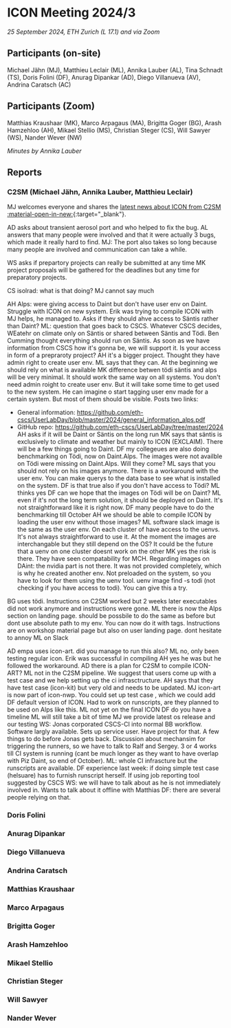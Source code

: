 # ICON Meeting 2024/3

*25 September 2024, ETH Zurich (L 17.1) and via Zoom*

## Participants (on-site)
Michael Jähn (MJ),
Matthieu Leclair (ML),
Annika Lauber (AL),
Tina Schnadt (TS),
Doris Folini (DF),
Anurag Dipankar (AD),
Diego Villanueva (AV),
Andrina Caratsch (AC)


## Participants (Zoom)
Matthias Kraushaar (MK),
Marco Arpagaus (MA),
Brigitta Goger (BG),
Arash Hamzehloo (AH),
Mikael Stellio (MS),
Christian Steger (CS),
Will Sawyer (WS),
Nander Wever (NW)



_Minutes by Annika Lauber_

## Reports

### C2SM (Michael Jähn, Annika Lauber, Matthieu Leclair)
MJ welcomes everyone and shares the [latest news about ICON from C2SM :material-open-in-new:](){:target="_blank"}.

AD asks about transient aerosol port and who helped to fix the bug.
AL answers that many people were involved and that it were actually 3 bugs, which made it really hard to find.
MJ: The port also takes so long because many people are involved and communication can take a while.

WS asks if prepartory projects can really be submitted at any time
MK project proposals will be gathered for the deadlines but any time for preparatory projects.

CS isolrad: what is that doing?
MJ cannot say much

AH Alps: were giving access to Daint but don't have user env on Daint. Struggle with ICON on new system. Erik was trying to compile ICON with MJ helps, he managed to. Asks if they should ahve access to Säntis rather than Daint?
ML: question that goes back to CSCS. Whatever CSCS decides, WEatehr on climate only on Säntis or shared between Säntis and Tödi. Ben Cumming thought everything should run on Säntis. As soon as we have information from CSCS how it's gonna be, we will support it. Is your access in form of a prepraroty project?
AH it's a bigger project. Thought they have admin right to create user env. 
ML says that they can. At the beginning we should rely on what is available
MK difference betwen tödi säntis and alps will be very minimal. It should work the same way on all systems. You don't need admin roight to create user env. But it will take some time to get used to the new system. He can imagine o start tagging user env made for a certain system. But most of them should be visible. Posts two links:
- General information: https://github.com/eth-cscs/UserLabDay/blob/master/2024/general_information_alps.pdf
- GitHub repo: https://github.com/eth-cscs/UserLabDay/tree/master/2024
AH asks if it will be Daint or Säntis on the long run
MK says that säntis is exclusively to climate and weather but mainly to ICON (EXCLAIM). There will be a few things going to Daint.
DF my collegeues are also doing benchmarking on Tödi, now on Daint.Alps. The images were not availble on Tödi were missing on Daint.Alps. Will they come?
ML says that you should not rely on his images anymore. There is a workaround with the user env. You can make querys to the data base to see what is installed on the system.
DF is that true also if you don't have access to Tödi?
ML thinks yes
DF can we hope that the images on Tödi will be on Daint?
ML even if it's not the long term solution, it should be deployed on Daint. It's not straightforward like it is right now.
DF many people have to do the benchmarking till October
AH we should be able to compile ICON by loading the user env without those images?
ML software slack image is the same as the user env. On each cluster of have access to the uenvs. It's not always straightforward to use it. At the moment the images are interchangable but they still depend on the OS? It could be the future that a uenv on one cluster doesnt work on the other
MK yes the risk is there. They have seen compatability for MCH. Regarding images on DAint: the nvidia part is not there. It was not provided completely, which is why he created another env. Not preloaded on the system, so you have to look for them using the uenv tool.
uenv image find -s todi (not checking if you have access to todi). You can give this a try.

BG uses tödi. Instructions on C2SM worked but 2 weeks later executables did not work anymore and instructions were gone.
ML there is now the Alps section on landing page. should be possbile to do the same as before but dont use absolute path to my env. You can now do it with tags. Instructions are on workshop material page but also on user landing page. dont hesitate to annoy ML on Slack

AD empa uses icon-art. did you manage to run this also?
ML no, only been testing regular icon. Erik was successful in compiling
AH yes he was but he followed the workaround.
AD there is a plan for C2SM to compile ICON-ART?
ML not in the C2SM pipeline. We suggest that users come up with a test case and we help setting up the ci infrasctructure.
AH says that they have test case (icon-kit) but very old and needs to be updated.
MJ icon-art is now part of icon-nwp. You could set up test case , which we could add
DF default version of ICON. Had to work on runscripts, are they planned to be used on Alps like this.
ML not yet on the final ICON
DF do you have a timeline
ML will still take a bit of time
MJ we provide latest os release and our testing
WS: Jonas corporated CSCS-CI into normal BB workflow. Software largly available. Sets up service user. Have project for that. A few things to do before Jonas gets back. Discussion about mechansim for triggering the runners, so we have to talk to Ralf and Sergey. 3 or 4 works till CI system is running (cant be much longer as they want to have overlap with Piz Daint, so end of October).
ML: whole CI infrascture but the runscripts are available.
DF experience last week: if doing simple test case (helsuare) has to furnish runscript herself. If using job reporting tool suggested by CSCS
WS: we will have to talk about as he is not immediately involved in. Wants to talk about it offline with Matthias 
DF: there are several people relying on that.


### Doris Folini

### Anurag Dipankar

### Diego Villanueva

### Andrina Caratsch

### Matthias Kraushaar

### Marco Arpagaus

### Brigitta Goger

### Arash Hamzehloo

### Mikael Stellio

### Christian Steger

### Will Sawyer

### Nander Wever
